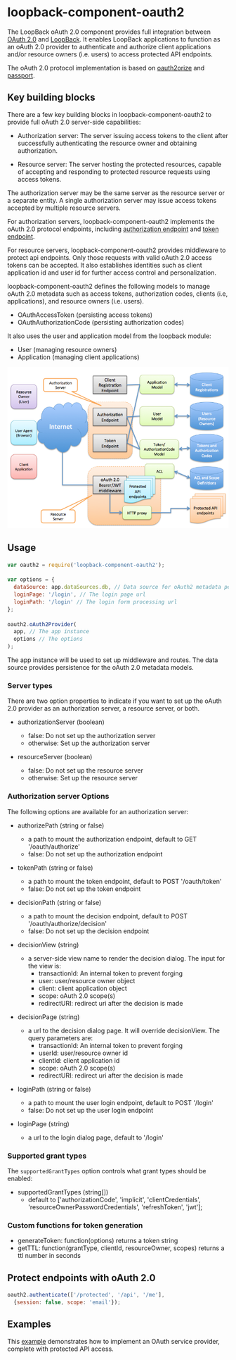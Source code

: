 # loopback-component-oauth2

The LoopBack oAuth 2.0 component provides full integration between [OAuth 2.0](http://tools.ietf.org/html/rfc6749)
and [LoopBack](http://loopback.io). It enables LoopBack applications to function
as an oAuth 2.0 provider to authenticate and authorize client applications and/or
resource owners (i.e. users) to access protected API endpoints.

The oAuth 2.0 protocol implementation is based on [oauth2orize](https://github.com/jaredhanson/oauth2orize)
and [passport](http://passportjs.org/). 

## Key building blocks

There are a few key building blocks in loopback-component-oauth2 to provide full
oAuth 2.0 server-side capabilities:

- Authorization server: The server issuing access tokens to the client after 
successfully authenticating the resource owner and obtaining authorization.

- Resource server: The server hosting the protected resources, capable of 
accepting and responding to protected resource requests using access tokens. 

The authorization server may be the same server as the resource server or a 
separate entity. A single authorization server may issue access tokens accepted 
by multiple resource servers.

For authorization servers, loopback-component-oauth2 implements the oAuth 2.0 
protocol endpoints, including [authorization endpoint](http://tools.ietf.org/html/rfc6749#section-3.1) 
and [token endpoint](http://tools.ietf.org/html/rfc6749#section-3.2).

For resource servers, loopback-component-oauth2 provides middleware to protect 
api endpoints. Only those requests with valid oAuth 2.0 access tokens can be 
accepted. It also establishes identities such as client application id and user
id for further access control and personalization.  
  
loopback-component-oauth2 defines the following models to manage oAuth 2.0
metadata such as access tokens, authorization codes, clients (i.e, applications), 
and resource owners (i.e. users).

- OAuthAccessToken (persisting access tokens)
- OAuthAuthorizationCode (persisting authorization codes)

It also uses the user and application model from the loopback module:

- User (managing resource owners)
- Application (managing client applications)

![loopback-oauth2](loopback-oauth2.png)

## Usage

```js
var oauth2 = require('loopback-component-oauth2');

var options = { 
  dataSource: app.dataSources.db, // Data source for oAuth2 metadata persistence
  loginPage: '/login', // The login page url
  loginPath: '/login' // The login form processing url
};

oauth2.oAuth2Provider(
  app, // The app instance
  options // The options
);
```

The app instance will be used to set up middleware and routes. The data source
provides persistence for the oAuth 2.0 metadata models.

### Server types

There are two option properties to indicate if you want to set up the oAuth 2.0
provider as an authorization server, a resource server, or both.

- authorizationServer (boolean)
  - false: Do not set up the authorization server
  - otherwise: Set up the authorization server
  
- resourceServer (boolean)
  - false: Do not set up the resource server
  - otherwise: Set up the resource server

### Authorization server Options

The following options are available for an authorization server:

- authorizePath (string or false)
  - a path to mount the authorization endpoint, default to GET '/oauth/authorize'
  - false: Do not set up the authorization endpoint

- tokenPath (string or false)
  - a path to mount the token endpoint, default to POST '/oauth/token'
  - false: Do not set up the token endpoint

- decisionPath (string or false)
  - a path to mount the decision endpoint, default to POST '/oauth/authorize/decision'
  - false: Do not set up the decision endpoint

- decisionView (string)
  - a server-side view name to render the decision dialog. The input for the 
  view is:
    - transactionId: An internal token to prevent forging
    - user: user/resource owner object
    - client: client application object
    - scope: oAuth 2.0 scope(s)
    - redirectURI: redirect uri after the decision is made
  
- decisionPage (string)
  - a url to the decision dialog page. It will override decisionView. The query
  parameters are:
    - transactionId: An internal token to prevent forging
    - userId: user/resource owner id
    - clientId: client application id
    - scope: oAuth 2.0 scope(s)
    - redirectURI: redirect uri after the decision is made
  
- loginPath (string or false)
  - a path to mount the user login endpoint, default to POST '/login'
  - false: Do not set up the user login endpoint
  
- loginPage (string)
  - a url to the login dialog page, default to '/login'
  

### Supported grant types

The `supportedGrantTypes` option controls what grant types should be enabled:

- supportedGrantTypes (string[])
  - default to ['authorizationCode', 'implicit', 'clientCredentials',
      'resourceOwnerPasswordCredentials', 'refreshToken', 'jwt'];

### Custom functions for token generation

- generateToken: function(options) returns a token string
- getTTL: function(grantType, clientId, resourceOwner, scopes) returns a ttl 
number in seconds

## Protect endpoints with oAuth 2.0

```js
oauth2.authenticate(['/protected', '/api', '/me'], 
  {session: false, scope: 'email'});
```    

## Examples

This [example](https://github.com/strongloop/loopback-gateway) demonstrates
how to implement an OAuth service provider, complete with protected API access.
